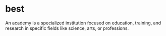 # best
 An academy is a specialized institution focused on education, training, and research in specific fields like science, arts, or professions. 
